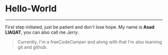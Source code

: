 # Hello-World
---
First step initiated, just be patient and don't lose hope.
My name is **Asad LIAQAT**, you can also call me *Jerry*.
> Currently, I'm a freeCodeCamper and along with that I'm also learning git and github.

